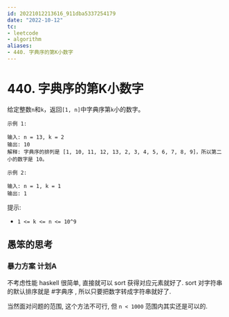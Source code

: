 ```yaml
---
id: 20221012213616_911dba5337254179
date: "2022-10-12"
tc:
- leetcode
- algorithm
aliases:
- 440. 字典序的第K小数字
---
```


# 440. 字典序的第K小数字

给定整数`n`和`k`，返回`[1, n]`中字典序第`k`小的数字。

```
示例 1:

输入: n = 13, k = 2
输出: 10
解释: 字典序的排列是 [1, 10, 11, 12, 13, 2, 3, 4, 5, 6, 7, 8, 9]，所以第二小的数字是 10。

示例 2:

输入: n = 1, k = 1
输出: 1
```

提示:

* `1 <= k <= n <= 10^9`

## 愚笨的思考

### 暴力方案 计划A

不考虑性能 haskell 很简单, 直接就可以 sort 获得对应元素就好了. sort 对字符串的默认排序就是 #字典序 , 所以只要把数字转成字符串就好了.

当然面对问题的范围, 这个方法不可行, 但 `n < 1000` 范围内其实还是可以的.
